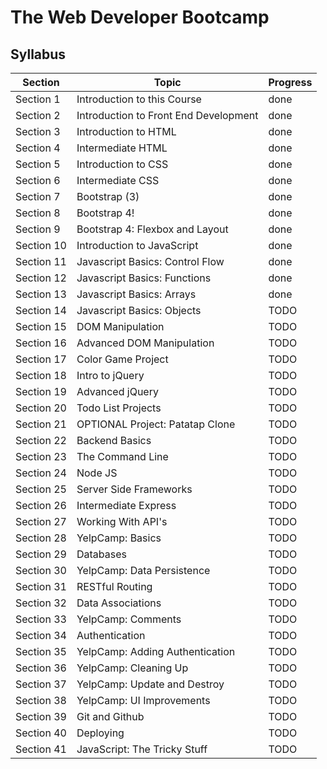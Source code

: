 # The Web Developer Bootcamp

## Syllabus

| Section    | Topic                                 | Progress |
| ---------- | ------------------------------------- | -------- |
| Section 1  | Introduction to this Course           | done     |
| Section 2  | Introduction to Front End Development | done     |
| Section 3  | Introduction to HTML                  | done     |
| Section 4  | Intermediate HTML                     | done     |
| Section 5  | Introduction to CSS                   | done     |
| Section 6  | Intermediate CSS                      | done     |
| Section 7  | Bootstrap (3)                         | done     |
| Section 8  | Bootstrap 4!                          | done     |
| Section 9  | Bootstrap 4: Flexbox and Layout       | done     |
| Section 10 | Introduction to JavaScript            | done     |
| Section 11 | Javascript Basics: Control Flow       | done     |
| Section 12 | Javascript Basics: Functions          | done     |
| Section 13 | Javascript Basics: Arrays             | done     |
| Section 14 | Javascript Basics: Objects            | TODO     |
| Section 15 | DOM Manipulation                      | TODO     |
| Section 16 | Advanced DOM Manipulation             | TODO     |
| Section 17 | Color Game Project                    | TODO     |
| Section 18 | Intro to jQuery                       | TODO     |
| Section 19 | Advanced jQuery                       | TODO     |
| Section 20 | Todo List Projects                    | TODO     |
| Section 21 | OPTIONAL Project: Patatap Clone       | TODO     |
| Section 22 | Backend Basics                        | TODO     |
| Section 23 | The Command Line                      | TODO     |
| Section 24 | Node JS                               | TODO     |
| Section 25 | Server Side Frameworks                | TODO     |
| Section 26 | Intermediate Express                  | TODO     |
| Section 27 | Working With API's                    | TODO     |
| Section 28 | YelpCamp: Basics                      | TODO     |
| Section 29 | Databases                             | TODO     |
| Section 30 | YelpCamp: Data Persistence            | TODO     |
| Section 31 | RESTful Routing                       | TODO     |
| Section 32 | Data Associations                     | TODO     |
| Section 33 | YelpCamp: Comments                    | TODO     |
| Section 34 | Authentication                        | TODO     |
| Section 35 | YelpCamp: Adding Authentication       | TODO     |
| Section 36 | YelpCamp: Cleaning Up                 | TODO     |
| Section 37 | YelpCamp: Update and Destroy          | TODO     |
| Section 38 | YelpCamp: UI Improvements             | TODO     |
| Section 39 | Git and Github                        | TODO     |
| Section 40 | Deploying                             | TODO     |
| Section 41 | JavaScript: The Tricky Stuff          | TODO     |
